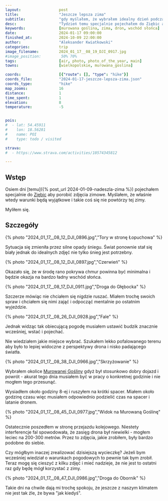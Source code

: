 ```yaml
---
layout:                 post
title:                  "Jeszcze lepsza zima"
subtitle:               "gdy myślałem, że wybrałem idealny dzień podczas tego sezonu, to tydzień później jak na złość spadło jeszcze więcej śniegu"
desc:                   "Tydzień temu specjalnie pojechałem do Ziębic aby wykorzystać zimowe warunki. I jak na złość warunki się powtórzyły w okolicy. Gdybym wybrał spanie zamiast spaceru to bym żałował tego bardzo."
keywords:               [murowana goślina, zima, dron, wschód słońca]
date:                   2024-01-17 09:00:00
finished_at:            2024-10-09 22:00:00
author:                 "Aleksander Kwiatkowski"
categories:             trip
image_filename:         2024_01_17__08_19_DJI_0917.jpg
#image_position:         50% 70%
tags:                   [air, photo, photo_of_the_year, main]
towns:                  [wielkopolskie, murowana_goslina]

coords:                 [{"route": [], "type": "hike"}]
coords_file:            "2024-01-17-jeszcze-lepsza-zima.json"
coords_type:            "hike"
map_zooms:              16
distance:               1
time_spent:             1
elevation:              8
temperature:            -5


pois:
#  - lat: 54.45911
#    lon: 18.56281
#    name: POI
#    type: todo / visited

strava:
#  - https://www.strava.com/activities/10574345812

---
```


[wiki-murowana-goslina]: https://pl.wikipedia.org/wiki/Murowana_Go%C5%9Blina
[wiki-ziebice]: https://pl.wikipedia.org/wiki/Zi%C4%99bice

## Wstęp

Osiem dni [temu]({% post_url 2024-01-09-nadeszla-zima %}) pojechałem specjalnie
do [Ziębic][wiki-ziebice] aby porobić zdjęcia zimowe. Myślałem, że właśnie
wtedy warunki będą wyjątkowe i takie coś się nie powtórzy tej zimy.

Myliłem się.

## Szczegóły

{% photo "2024_01_17__08_12_DJI_0896.jpg","Tory w stronę Łopuchowa" %}

Sytuacja się zmieniła przez silne opady śniegu. Świat ponownie stał się biały
jednak do idealnych zdjęć nie tylko śnieg jest potrzebny.

{% photo "2024_01_17__08_12_DJI_0897.jpg","Czerwień" %}

Okazało się, że w środę rano pokrywa chmur powinna być minimalna i będzie okazja
na bardzo ładny wschód słońca.

{% photo "2024_01_17__08_17_DJI_0911.jpg","Droga do Głębocka" %}

Szczerze mówiąc nie chciałem się nigdzie ruszać. Miałem trochę swoich spraw
i chciałem się nimi zająć i odpocząć mentalnie po ostatnim wyjeździe.

{% photo "2024_01_17__08_26_DJI_0928.jpg","Fale" %}

Jednak widząc tak obiecującą pogodę musiałem ustawić budzik znacznie wcześniej,
wstać i pojechać.

Nie wiedziałem jakie miejsce wybrać. Szukałem lekko pofalowanego terenu aby
było to lepiej widoczne z perspektywy drona i nisko padającego światła.

{% photo "2024_01_17__08_38_DJI_0966.jpg","Skrzyżowanie" %}

Wybrałem okolice [Murowanej Gośliny][wiki-murowana-goslina] gdyż był
stosunkowo dobry dojazd i powrót - akurat tego dnia musiałem być w pracy
o konkretnej godzinie i nie mogłem tego przesunąć.

Wysiadłem około godziny 8-ej i ruszyłem na krótki spacer. Miałem około godzinę czasu
więc musiałem odpowiednio podzielić czas na spacer i latanie dronem.

{% photo "2024_01_17__08_45_DJI_0977.jpg","Widok na Murowaną Goślinę" %}

Ostatecznie poszedłem w stronę przejazdu kolejowego. Niestety interferencje fal
spowodowała, że zasięg drona był niewielki - mogłem leciec na 200-300 metrów.
Przez to zdjęcia, jakie zrobiłem, były bardzo podobne do siebie.

Czy mógłbym inaczej zrealizować dzisiejszą wycieczkę? Jeżeli bym wcześniej
wiedział o warunkach pogodowych to pewnie tak bym zrobił. Teraz mogę
się cieszyć z kilku zdjęć i mieć nadzieje, że nie jest to ostatni raz
gdy będę mógł korzystać z zimy.

{% photo "2024_01_17__08_47_DJI_0986.jpg","Droga do Obornik" %}

Takie dni na chwile dają mi trochę spokoju, że jeszcze z naszym klimatem
nie jest tak źle, że bywa "jak kiedyś".
